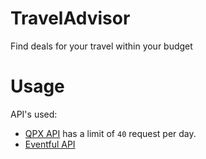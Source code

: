 # TravelAdvisor

Find deals for your travel within your budget

Usage
=====
API's used:
* [QPX API](https://developers.google.com/qpx-express/) has a limit of `40` request per day.
* [Eventful API](http://api.eventful.com/)
